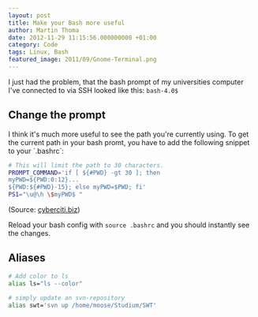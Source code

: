 ```yaml
---
layout: post
title: Make your Bash more useful
author: Martin Thoma
date: 2012-11-29 11:15:56.000000000 +01:00
category: Code
tags: Linux, Bash
featured_image: 2011/09/Gnome-Terminal.png
---
```

I just had the problem, that the bash prompt of my universities 
computer I've connected to via SSH looked like this:
`bash-4.0$`

<h2>Change the prompt</h2>
I think it's much more useful to see the path you're currently using.
To get the current path in your bash promt, you have to add the 
following snippet to your `.bashrc`:

```bash
# This will limit the path to 30 characters.
PROMPT_COMMAND='if [ ${#PWD} -gt 30 ]; then 
myPWD=${PWD:0:12}...
${PWD:${#PWD}-15}; else myPWD=$PWD; fi'
PS1="\u@\h \$myPWD$ "
```

(Source: <a href="http://www.cyberciti.biz/tips/howto-linux-unix-bash-shell-setup-prompt.html">cyberciti.biz</a>)

Reload your bash config with `source .bashrc` and you should 
instantly see the changes.

<h2>Aliases</h2>

```bash
# Add color to ls
alias ls="ls --color"
```

```bash
# simply update an svn-repository
alias swt='svn up /home/moose/Studium/SWT'
```
